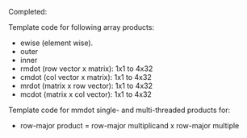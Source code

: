 Completed:

Template code for following array products:

- ewise (element wise).
- outer
- inner
- rmdot (row vector x matrix): 1x1 to 4x32
- cmdot (col vector x matrix): 1x1 to 4x32
- mrdot (matrix x row vector): 1x1 to 4x32
- mcdot (matrix x col vector): 1x1 to 4x32

Template code for mmdot single- and multi-threaded products for:

- row-major product = row-major multiplicand x row-major multiple


